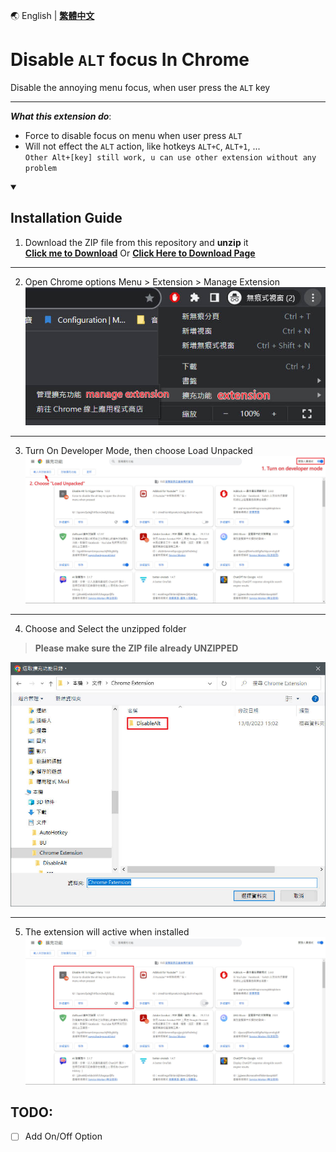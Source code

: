 🌏 English | **[繁體中文](README_CNT.md)**

# Disable `ALT` focus In Chrome

Disable the annoying menu focus, when user press the `ALT` key

---
_**What this extension do**_: 
- Force to disable focus on menu when user press `ALT`
- Will not effect the `ALT` action, like hotkeys `ALT+C`, `ALT+1`, ... \
    `Other Alt+[key] still work, u can use other extension without any problem`

<details open>
<summary><h2>Installation Guide</h2></summary>
    
1. Download the ZIP file from this repository and **unzip** it \
[**Click me to Download**](https://github.com/thc282/DisableAltInChrome/releases/download/v1.0.0/DisableAlt.zip) Or [**Click Here to Download Page**](https://github.com/thc282/DisableAltInChrome/releases)
---
2. Open Chrome options Menu > Extension > Manage Extension \
![Guide2](DisableAlt/src/Guide2.jpeg)
---
3. Turn On Developer Mode, then choose Load Unpacked \
![Guide3](DisableAlt/src/Guide3.jpeg)
---
4. Choose and Select the unzipped folder 
> **Please make sure the ZIP file already UNZIPPED**

![Guide4](DisableAlt/src/Guide4.jpeg)

---
5. The extension will active when installed
![Guide5](DisableAlt/src/Guide5.jpeg)

</details>

TODO:
---
- [ ] Add On/Off Option
